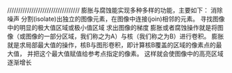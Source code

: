 /////////////////////////////////
膨胀与腐蚀能实现多种多样的功能，主要如下：
消除噪声
分割(isolate)出独立的图像元素，在图像中连接(join)相邻的元素。
寻找图像中的明显的极大值区域或极小值区域
求出图像的梯度
膨胀或者腐蚀操作就是将图像（或图像的一部分区域，我们称之为A）与核（我们称之为B）进行卷积。
膨胀就是求局部最大值的操作，核B与图形卷积，即计算核B覆盖的区域的像素点的最大值，
并把这个最大值赋值给参考点指定的像素。
这样就会使图像中的高亮区域逐渐增长


